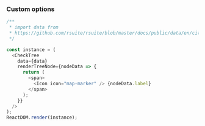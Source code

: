 ### Custom options

<!--start-code-->

```js
/**
 * import data from
 * https://github.com/rsuite/rsuite/blob/master/docs/public/data/en/city-simplified.json
 */

const instance = (
  <CheckTree
    data={data}
    renderTreeNode={nodeData => {
      return (
        <span>
          <Icon icon="map-marker" /> {nodeData.label}
        </span>
      );
    }}
  />
);
ReactDOM.render(instance);
```

<!--end-code-->

